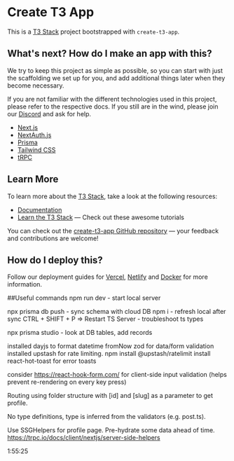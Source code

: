 # Create T3 App

This is a [T3 Stack](https://create.t3.gg/) project bootstrapped with `create-t3-app`.

## What's next? How do I make an app with this?

We try to keep this project as simple as possible, so you can start with just the scaffolding we set up for you, and add additional things later when they become necessary.

If you are not familiar with the different technologies used in this project, please refer to the respective docs. If you still are in the wind, please join our [Discord](https://t3.gg/discord) and ask for help.

- [Next.js](https://nextjs.org)
- [NextAuth.js](https://next-auth.js.org)
- [Prisma](https://prisma.io)
- [Tailwind CSS](https://tailwindcss.com)
- [tRPC](https://trpc.io)

## Learn More

To learn more about the [T3 Stack](https://create.t3.gg/), take a look at the following resources:

- [Documentation](https://create.t3.gg/)
- [Learn the T3 Stack](https://create.t3.gg/en/faq#what-learning-resources-are-currently-available) — Check out these awesome tutorials

You can check out the [create-t3-app GitHub repository](https://github.com/t3-oss/create-t3-app) — your feedback and contributions are welcome!

## How do I deploy this?

Follow our deployment guides for [Vercel](https://create.t3.gg/en/deployment/vercel), [Netlify](https://create.t3.gg/en/deployment/netlify) and [Docker](https://create.t3.gg/en/deployment/docker) for more information.

##Useful commands
npm run dev - start local server

npx prisma db push - sync schema with cloud DB
npm i - refresh local after sync
CTRL + SHIFT + P => Restart TS Server - troubleshoot ts types

npx prisma studio - look at DB tables, add records

installed dayjs to format datetime fromNow
zod for data/form validation
installed upstash for rate limiting. npm install @upstash/ratelimit
install react-hot-toast for error toasts

consider https://react-hook-form.com/ for client-side input validation (helps prevent re-rendering on every key press)

Routing using folder structure with [id] and [slug] as a parameter to get profile.

No type definitions, type is inferred from the validators (e.g. post.ts).

Use SSGHelpers for profile page. Pre-hydrate some data ahead of time. https://trpc.io/docs/client/nextjs/server-side-helpers

1:55:25